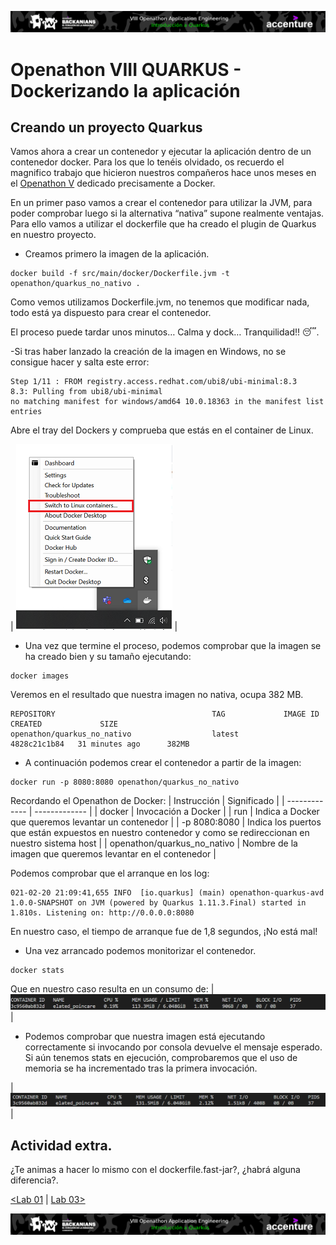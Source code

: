 <p align="center">
    <img src="../resources/header_viii.png">
</p>

# Openathon VIII QUARKUS - Dockerizando la aplicación

## Creando un proyecto Quarkus

Vamos ahora a crear un contenedor y ejecutar la aplicación dentro de un contenedor docker. Para los que lo tenéis olvidado, os recuerdo el magnifico trabajo que hicieron nuestros compañeros hace unos meses en el [Openathon V](https://github.com/Accenture/openathon-2019-docker) dedicado precisamente a Docker.


En un primer paso vamos a crear el contenedor para utilizar la JVM, para poder comprobar luego si la alternativa “nativa” supone realmente ventajas. Para ello vamos a utilizar el dockerfile que ha creado el plugin de Quarkus en nuestro proyecto.

- Creamos primero la imagen de la aplicación.

```console
docker build -f src/main/docker/Dockerfile.jvm -t openathon/quarkus_no_nativo .
```

Como vemos utilizamos Dockerfile.jvm, no tenemos que modificar nada, todo está ya dispuesto para crear el contenedor.

El proceso puede tardar unos minutos… Calma y dock… Tranquilidad!! :sleeping:.

-Si tras haber lanzado la creación de la imagen en Windows, no se consigue hacer y salta este error:
```console
Step 1/11 : FROM registry.access.redhat.com/ubi8/ubi-minimal:8.3
8.3: Pulling from ubi8/ubi-minimal
no matching manifest for windows/amd64 10.0.18363 in the manifest list entries
```
Abre el tray del Dockers y comprueba que estás en el container de Linux.

| <img src="../resources/Linux.png"> |

- Una vez que termine el proceso, podemos comprobar que la imagen se ha creado bien y su tamaño ejecutando:
```console
docker images
```
Veremos en el resultado que nuestra imagen no nativa, ocupa 382 MB.
```console
REPOSITORY                                   TAG             IMAGE ID       CREATED             SIZE
openathon/quarkus_no_nativo                  latest          4828c21c1b84   31 minutes ago      382MB
```

- A continuación podemos crear el contenedor a partir de la imagen:
```console
docker run -p 8080:8080 openathon/quarkus_no_nativo
```

Recordando el Openathon de Docker:
| Instrucción | Significado |
| ------------- | ------------- |
| docker  | Invocación a Docker |
| run  | Indica a Docker que queremos levantar un contenedor |
| -p 8080:8080 | Indica los puertos que están expuestos en nuestro contenedor y como se redireccionan en nuestro sistema host |
| openathon/quarkus_no_nativo | Nombre de la imagen que queremos levantar en el contenedor |

Podemos comprobar que el arranque en los log:
```console
021-02-20 21:09:41,655 INFO  [io.quarkus] (main) openathon-quarkus-avd 1.0.0-SNAPSHOT on JVM (powered by Quarkus 1.11.3.Final) started in 1.810s. Listening on: http://0.0.0.0:8080
```
En nuestro caso, el tiempo de arranque fue de 1,8 segundos, ¡No está mal!

- Una vez arrancado podemos monitorizar el contenedor.
```console
docker stats
```

Que en nuestro caso resulta en un consumo de:
| <img src="../resources/img02.png"> |

- Podemos comprobar que nuestra imagen está ejecutando correctamente si invocando por consola devuelve el mensaje esperado. Si aún tenemos stats en ejecución, comprobaremos que el uso de memoria se ha incrementado tras la primera invocación. 

| <img src="../resources/img03.png"> |


## Actividad extra.

¿Te animas a hacer lo mismo con el dockerfile.fast-jar?, ¿habrá alguna diferencia?.

[<Lab 01](../lab-01) | [Lab 03>](../lab-03) 

<p align="center">
    <img src="../resources/header_viii.png">
</p>
